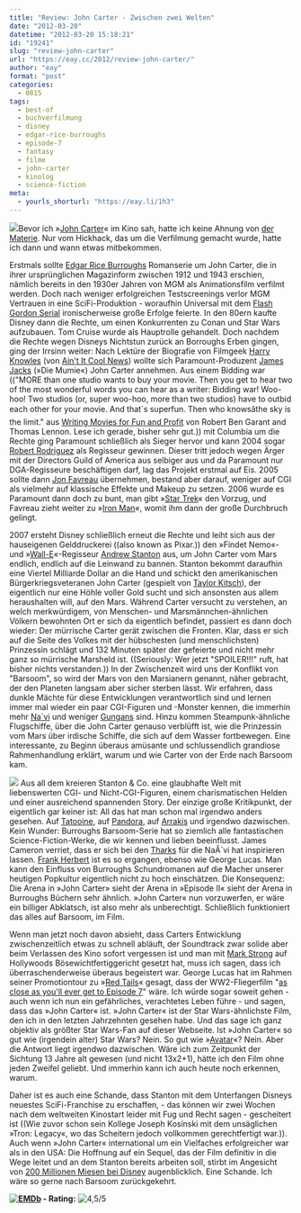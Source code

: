 ```yaml
---
title: "Review: John Carter - Zwischen zwei Welten"
date: "2012-03-20"
datetime: "2012-03-20 15:18:21"
id: "19241"
slug: "review-john-carter"
url: "https://eay.cc/2012/review-john-carter/"
author: "eay"
format: "post"
categories:
  - 0815
tags:
  - best-of
  - buchverfilmung
  - disney
  - edgar-rice-burroughs
  - episode-7
  - fantasy
  - filme
  - john-carter
  - kinolog
  - science-fiction
meta:
  - yourls_shorturl: "https://eay.li/1h3"
---
```


![](https://eay.cc/uploads/2012/johncarter.jpg)Bevor ich »[John Carter](http://www.imdb.com/title/tt0401729/)« im Kino sah, hatte ich keine Ahnung von [der Materie](//eay.cc/2012/john-carter-bucher-als-ebooks/). Nur vom Hickhack, das um die Verfilmung gemacht wurde, hatte ich dann und wann etwas mitbekommen.

Erstmals sollte [Edgar Rice Burroughs](http://de.wikipedia.org/wiki/Edgar_Rice_Burroughs) Romanserie um John Carter, die in ihrer ursprünglichen Magazinform zwischen 1912 und 1943 erschien, nämlich bereits in den 1930er Jahren von MGM als Animationsfilm verfilmt werden. Doch nach weniger erfolgreichen Testscreenings verlor MGM Vertrauen in eine SciFi-Produktion - woraufhin Universal mit dem [Flash Gordon Serial](http://en.wikipedia.org/wiki/Flash_Gordon_(serial)) ironischerweise große Erfolge feierte. In den 80ern kaufte Disney dann die Rechte, um einen Konkurrenten zu Conan und Star Wars aufzubauen. Tom Cruise wurde als Hauptrolle gehandelt. Doch nachdem die Rechte wegen Disneys Nichtstun zurück an Borroughs Erben gingen, ging der Irrsinn weiter: Nach Lektüre der Biografie von Filmgeek [Harry Knowles](http://en.wikipedia.org/wiki/Harry_Knowles) (von [Ain't It Cool News](http://www.aintitcool.com/)) wollte sich Paramount-Produzent [James Jacks](http://www.imdb.com/name/nm0413208/) (»Die Mumie«) John Carter annehmen. Aus einem Bidding war (("MORE than one studio wants to buy your movie. Then you get to hear two of the most wonderful words you can hear as a writer: Bidding war! Woo-hoo! Two studios (or, super woo-hoo, more than two studios) have to outbid each other for your movie. And that´s superfun. Then who knowsâthe sky is the limit." aus [Writing Movies for Fun and Profit](http://www.amazon.de/exec/obidos/ASIN/1439186758/eayznet-21) von Robert Ben Garant and Thomas Lennon. Lese ich gerade, bisher sehr gut.)) mit Columbia um die Rechte ging Paramount schließlich als Sieger hervor und kann 2004 sogar [Robert Rodriguez](//eay.cc/tag/robert-rodriguez/) als Regisseur gewinnen. Dieser tritt jedoch wegen Ärger mit der Directors Guild of America aus selbiger aus und da Paramount nur DGA-Regisseure beschäftigen darf, lag das Projekt erstmal auf Eis. 2005 sollte dann [Jon Favreau](http://en.wikipedia.org/wiki/Jon_Favreau) übernehmen, bestand aber darauf, weniger auf CGI als vielmehr auf klassische Effekte und Makeup zu setzen. 2006 wurde es Paramount dann doch zu bunt, man gibt »[Star Trek](//eay.cc/2009/star-trek-2-punkt-0/)« den Vorzug, und Favreau zieht weiter zu »[Iron Man](//eay.cc/2008/i-am-iron-man/)«, womit ihm dann der große Durchbruch gelingt.

2007 ersteht Disney schließlich erneut die Rechte und leiht sich aus der hauseigenen Gelddruckerei ((also known as Pixar.)) den »Findet Nemo«- und »[Wall-E](//eay.cc/2008/wall-e-and-eve-in-love/)«-Regisseur [Andrew Stanton](http://www.imdb.com/name/nm0004056/) aus, um John Carter vom Mars endlich, endlich auf die Leinwand zu bannen. Stanton bekommt daraufhin eine Viertel Milliarde Dollar an die Hand und schickt den amerikanischen Bürgerkriegsveteranen John Carter (gespielt von [Taylor Kitsch](http://de.wikipedia.org/wiki/Taylor_Kitsch)), der eigentlich nur eine Höhle voller Gold sucht und sich ansonsten aus allem heraushalten will, auf den Mars. Während Carter versucht zu verstehen, an welch merkwürdigem, von Menschen- und Marsmännchen-ähnlichen Völkern bewohnten Ort er sich da eigentlich befindet, passiert es dann doch wieder: Der mürrische Carter gerät zwischen die Fronten. Klar, dass er sich auf die Seite des Volkes mit der hübschesten (und menschlichsten) Prinzessin schlägt und 132 Minuten später der gefeierte und nicht mehr ganz so mürrische Marsheld ist. ((Seriously: Wer jetzt "SPOILER!!!" ruft, hat bisher nichts verstanden.)) In der Zwischenzeit wird uns der Konflikt von "Barsoom", so wird der Mars von den Marsianern genannt, näher gebracht, der den Planeten langsam aber sicher sterben lässt. Wir erfahren, dass dunkle Mächte für diese Entwicklungen verantwortlich sind und lernen immer mal wieder ein paar CGI-Figuren und -Monster kennen, die immerhin mehr [Na´vi](http://de.james-camerons-avatar.wikia.com/wiki/Na'vi) und weniger [Gungans](http://www.jedipedia.de/wiki/Gungan) sind. Hinzu kommen Steampunk-ähnliche Flugschiffe, über die John Carter genauso verblüfft ist, wie die Prinzessin vom Mars über irdische Schiffe, die sich auf dem Wasser fortbewegen. Eine interessante, zu Beginn überaus amüsante und schlussendlich grandiose Rahmenhandlung erklärt, warum und wie Carter von der Erde nach Barsoom kam.

![](https://eay.cc/uploads/2012/johncarter2.jpg) Aus all dem kreieren Stanton & Co. eine glaubhafte Welt mit liebenswerten CGI- und Nicht-CGI-Figuren, einem charismatischen Helden und einer ausreichend spannenden Story. Der einzige große Kritikpunkt, der eigentlich gar keiner ist: All das hat man schon mal irgendwo anders gesehen. Auf [Tatooine](http://www.jedipedia.de/wiki/Tatooine), auf [Pandora](http://de.james-camerons-avatar.wikia.com/wiki/Pandora), auf [Arrakis](http://en.wikipedia.org/wiki/Dune_(novel)) und irgendwo dazwischen. Kein Wunder: Burroughs Barsoom-Serie hat so ziemlich alle fantastischen Science-Fiction-Werke, die wir kennen und lieben beeinflusst. James Cameron verriet, dass er sich bei den [Tharks](http://barsoom.wikia.com/wiki/Thark) für die NaÂ´vi hat inspirieren lassen. [Frank Herbert](http://de.wikipedia.org/wiki/Frank_Herbert) ist es so ergangen, ebenso wie George Lucas. Man kann den Einfluss von Burroughs Schundromanen auf die Macher unserer heutigen Popkultur eigentlich nicht zu hoch einschätzen. Die Konsequenz: Die Arena in »John Carter» sieht der Arena in »Episode II« sieht der Arena in Burroughs Büchern sehr ähnlich. »John Carter« nun vorzuwerfen, er wäre ein billiger Abklatsch, ist also mehr als unberechtigt. Schließlich funktioniert das alles auf Barsoom, im Film.

Wenn man jetzt noch davon absieht, dass Carters Entwicklung zwischenzeitlich etwas zu schnell abläuft, der Soundtrack zwar solide aber beim Verlassen des Kino sofort vergessen ist und man mit [Mark Strong](http://www.imdb.com/name/nm0835016/) auf Hollywoods Bösewichtfertiggericht gesetzt hat, muss ich sagen, dass ich überraschenderweise überaus begeistert war. George Lucas hat im Rahmen seiner Promotiontour zu »[Red Tails](http://www.imdb.com/title/tt0485985/)« gesagt, dass der WW2-Fliegerfilm "[as close as you'll ever get to Episode 7](https://twitter.com/#!/Eay/statuses/157515822481424384)" wäre. Ich würde sogar soweit gehen - auch wenn ich nun ein gefährliches, verachtetes Leben führe - und sagen, dass das »John Carter« ist. »John Carter« ist der Star Wars-ähnlichste Film, den ich in den letzten Jahrzehnten gesehen habe. Und das sage ich ganz objektiv als größter Star Wars-Fan auf dieser Webseite. Ist »John Carter« so gut wie (irgendein alter) Star Wars? Nein. So gut wie »[Avatar](//eay.cc/2009/review-avatar-aufbruch-nach-pandora/)«? Nein. Aber die Antwort liegt irgendwo dazwischen. Wäre ich zum Zeitpunkt der Sichtung 13 Jahre alt gewesen (und nicht 13x2+1), hätte ich den Film ohne jeden Zweifel geliebt. Und immerhin kann ich auch heute noch erkennen, warum.

Daher ist es auch eine Schande, dass Stanton mit dem Unterfangen Disneys neuestes SciFi-Franchise zu erschaffen, - das können wir zwei Wochen nach dem weltweiten Kinostart leider mit Fug und Recht sagen - gescheitert ist ((Wie zuvor schon sein Kollege Joseph Kosinski mit dem unsäglichen »Tron: Legacy«, wo das Scheitern jedoch vollkommen gerechtfertigt war.)). Auch wenn »John Carter« international um ein Vielfaches erfolgreicher war als in den USA: Die Hoffnung auf ein Sequel, das der Film definitiv in die Wege leitet und an dem Stanton bereits arbeiten soll, stirbt im Angesicht von [200 Millionen Miesen bei Disney](http://mediadecoder.blogs.nytimes.com/2012/03/19/200-million-write-down-for-john-carter-disney-says/) augenblicklich. Eine Schande. Ich wäre so gerne nach Barsoom zurückgekehrt.

 **[![EMDb](/uploads/pages/emdb/emdb_mini.gif)](http://eay.cc/emdb/) - Rating:** ![4,5/5](/uploads/pages/emdb/s_4-5.gif)
